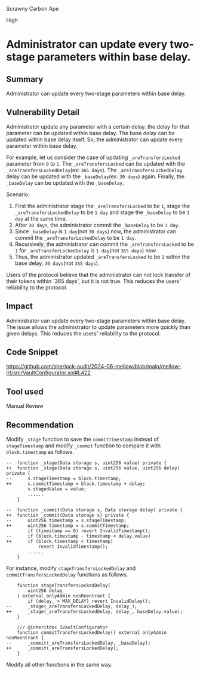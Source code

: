 Scrawny Carbon Ape

High

# Administrator can update every two-stage parameters within base delay.

## Summary
Administrator can update every two-stage parameters within base delay.

## Vulnerability Detail
Administrator update any parameter with a certain delay.
the delay for that parameter can be updated within base delay.
The base delay can be updated within base delay itself.
So, the administrator can update every parameter within base delay.

For example, let us consider the case of updating `_areTransfersLocked` parameter from `0` to `1`.
The `_areTransfersLocked` can be updated with the `_areTransfersLockedDelay`(ex: `365 days`).
The `_areTransfersLockedDelay` delay can be updated with the `_baseDelay`(ex: `30 days`) again.
Finally, the `_baseDelay` can be updated with the `_baseDelay`.

Scenario:
1. First the administrator stage the `_areTransfersLocked` to be `1`, stage the `_areTransfersLockedDelay` to be `1 day` and stage the `_baseDelay` to be `1 day` at the same time. 
2. After `30 days`, the administrator commit the `_baseDelay` to be `1 day`.
3. Since `_baseDelay` is `1 day`(not `30 days`) now, the administrator can commit the `_areTransferLockedDelay` to be `1 day`.
4. Recursively, the administrator can commit the `_areTransfersLocked` to be `1` for `_areTransferLockedDelay` is `1 day`(not `365 days`) now.
5. Thus, the administrator updated `_areTransfersLocked` to be `1` within the base delay, `30 days`(not `365 days`).

Users of the protocol believe that the administrator can not lock transfer of their tokens within `365 days', but it is not true.
This reduces the users' reliability to the protocol.

## Impact
Administrator can update every two-stage parameters within base delay.
The issue allows the administrator to update parameters more quickly than given delays.
This reduces the users' reliability to the protocol.

## Code Snippet
https://github.com/sherlock-audit/2024-06-mellow/blob/main/mellow-lrt/src/VaultConfigurator.sol#L422

## Tool used

Manual Review

## Recommendation
Modify `_stage` function to save the `commitTimestamp` instead of `stageTimestamp` and modify `_commit` function to compare it with `block.timestamp` as follows. 
```solidity
--  function _stage(Data storage s, uint256 value) private {
++  function _stage(Data storage s, uint256 value, uint256 delay) private {
--      s.stageTimestamp = block.timestamp;
++      s.commitTimestamp = block.timestamp + delay;
        s.stagedValue = value;
        ......
    }

--  function _commit(Data storage s, Data storage delay) private {
++  function _commit(Data storage s) private {
--      uint256 timestamp = s.stageTimestamp;
++      uint256 timestamp = s.commitTimestamp;
        if (timestamp == 0) revert InvalidTimestamp();
--      if (block.timestamp - timestamp < delay.value)
++      if (block.timestamp < timestamp)
            revert InvalidTimestamp();
        ......
    }
```
For instance, modify `stageTransfersLockedDelay` and `commitTransfersLockedDelay` functions as follows.
```solidity
    function stageTransfersLockedDelay(
        uint256 delay_
    ) external onlyAdmin nonReentrant {
        if (delay_ > MAX_DELAY) revert InvalidDelay();
--      _stage(_areTransfersLockedDelay, delay_);
++      _stage(_areTransfersLockedDelay, delay_, baseDelay.value);
    }

    /// @inheritdoc IVaultConfigurator
    function commitTransfersLockedDelay() external onlyAdmin nonReentrant {
--      _commit(_areTransfersLockedDelay, _baseDelay);
++      _commit(_areTransfersLockedDelay);
    }
```
Modify all other functions in the same way.